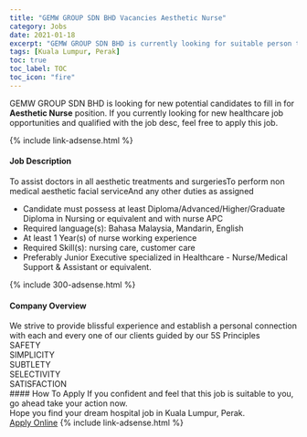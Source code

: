 ```yaml
---
title: "GEMW GROUP SDN BHD Vacancies Aesthetic Nurse" 
category: Jobs 
date: 2021-01-18 
excerpt: "GEMW GROUP SDN BHD is currently looking for suitable person to fill in the Aesthetic Nurse which positioned at Kuala Lumpur, Perak" 
tags: [Kuala Lumpur, Perak] 
toc: true 
toc_label: TOC 
toc_icon: "fire" 
--- 
```


<p>GEMW GROUP SDN BHD is looking for new potential candidates to fill in for <b>Aesthetic Nurse</b> position. If you currently looking for new healthcare job opportunities and qualified with the job desc, feel free to apply this job.
</p>{% include link-adsense.html %} 
<div><div><h4>Job Description</h4></div><div><div><span><div><div>To assist doctors in all aesthetic treatments and surgeriesTo perform non medical aesthetic facial serviceAnd any other duties as assigned<br><ul><li>Candidate must possess at least Diploma/Advanced/Higher/Graduate Diploma in Nursing or equivalent and with nurse APC</li><li>Required language(s):&#160;Bahasa Malaysia, Mandarin, English</li><li>At least 1&#160;Year(s) of nurse working experience</li><li>Required Skill(s): nursing care, customer care</li><li>Preferably Junior Executive specialized in Healthcare - Nurse/Medical Support &amp; Assistant or equivalent.</li></ul></div></div></span></div></div></div> 
{% include 300-adsense.html %} 
<div><div><h4>Company Overview</h4></div><div><div><span><div><div>
<div>
<div>We strive to provide blissful experience and establish a personal connection with each and every one of our clients guided by our 5S Principles</div>
</div>
</div>
<div>SAFETY<br>
SIMPLICITY<br>
SUBTLETY<br>
SELECTIVITY<br>
SATISFACTION</div></div></span></div></div></div> 
#### How To Apply 
If you confident and feel that this job is suitable to you, go ahead take your action now. <br/> 
Hope you find your dream hospital job in Kuala Lumpur, Perak. <br/> 
<a href="https://www.jobstreet.com.my/en/job/aesthetic-nurse-4457786?jobId=jobstreet-my-job-4457786&sectionRank=11&token=0~4002b471-b15e-42a7-9192-c1c4d1990166&fr=SRP%20View%20In%20New%20Ta" class="btn btn--warning" target="_blank" rel="nofollow noopenner">Apply Online</a> 
{% include link-adsense.html %} 